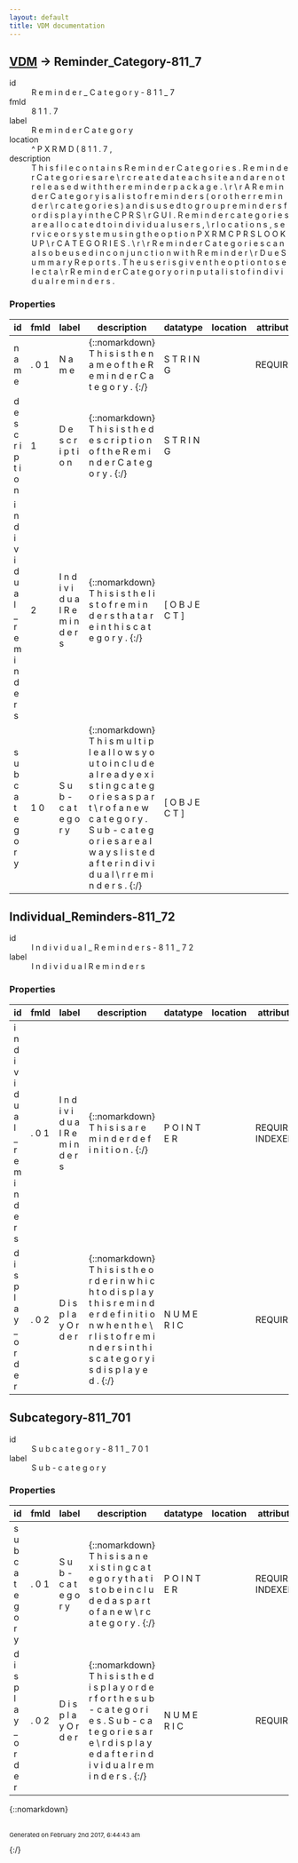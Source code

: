 ```yaml
---
layout: default
title: VDM documentation
---
```


## [VDM](TableOfContent.md) &#8594; Reminder_Category-811_7 

<dl>
<dt>id</dt><dd> R e m i n d e r _ C a t e g o r y - 8 1 1 _ 7 </dd>
<dt>fmId</dt><dd> 8 1 1 . 7 </dd>
<dt>label</dt><dd> R e m i n d e r   C a t e g o r y </dd>
<dt>location</dt><dd> ^ P X R M D ( 8 1 1 . 7 , </dd>
<dt>description</dt><dd>  T h i s   f i l e   c o n t a i n s   R e m i n d e r   C a t e g o r i e s .   R e m i n d e r   C a t e g o r i e s   a r e \ r c r e a t e d   a t   e a c h   s i t e   a n d   a r e   n o t   r e l e a s e d   w i t h   t h e   r e m i n d e r   p a c k a g e . \ r   \ r A   R e m i n d e r   C a t e g o r y   i s   a   l i s t   o f   r e m i n d e r s   ( o r   o t h e r   r e m i n d e r \ r c a t e g o r i e s )   a n d   i s   u s e d   t o   g r o u p   r e m i n d e r s   f o r   d i s p l a y   i n   t h e   C P R S \ r G U I .   R e m i n d e r   c a t e g o r i e s   a r e   a l l o c a t e d   t o   i n d i v i d u a l   u s e r s , \ r l o c a t i o n s ,   s e r v i c e   o r   s y s t e m   u s i n g   t h e   o p t i o n   P X R M   C P R S   L O O K U P \ r C A T E G O R I E S . \ r \ r R e m i n d e r   C a t e g o r i e s   c a n   a l s o   b e   u s e d   i n   c o n j u n c t i o n   w i t h   R e m i n d e r \ r D u e   S u m m a r y   R e p o r t s .   T h e   u s e r   i s   g i v e n   t h e   o p t i o n   t o   s e l e c t   a \ r R e m i n d e r   C a t e g o r y   o r   i n p u t   a   l i s t   o f   i n d i v i d u a l   r e m i n d e r s .  </dd>
</dl>

### Properties

| id | fmId | label | description | datatype | location | attributes | range | 
| --- | --- | --- | --- | --- | --- | --- | --- | 
|  n a m e  |  . 0 1  |  N a m e  | {::nomarkdown}  T h i s   i s   t h e   n a m e   o f   t h e   R e m i n d e r   C a t e g o r y .  {:/} |  S T R I N G  |  | REQUIRED |  | 
|  d e s c r i p t i o n  |  1  |  D e s c r i p t i o n  | {::nomarkdown}  T h i s   i s   t h e   d e s c r i p t i o n   o f   t h e   R e m i n d e r   C a t e g o r y .  {:/} |  S T R I N G  |  |  |  | 
|  i n d i v i d u a l _ r e m i n d e r s  |  2  |  I n d i v i d u a l   R e m i n d e r s  | {::nomarkdown}  T h i s   i s   t h e   l i s t   o f   r e m i n d e r s   t h a t   a r e   i n   t h i s   c a t e g o r y .  {:/} |  [ O B J E C T ]  |  |  | [Individual_Reminders-811_72](#Individual_Reminders-811_72)  | 
|  s u b c a t e g o r y  |  1 0  |  S u b - c a t e g o r y  | {::nomarkdown}  T h i s   m u l t i p l e   a l l o w s   y o u   t o   i n c l u d e   a l r e a d y   e x i s t i n g   c a t e g o r i e s   a s   p a r t \ r o f   a   n e w   c a t e g o r y .   S u b - c a t e g o r i e s   a r e   a l w a y s   l i s t e d   a f t e r   i n d i v i d u a l \ r r e m i n d e r s .  {:/} |  [ O B J E C T ]  |  |  | [Subcategory-811_701](#Subcategory-811_701)  | 

## <a name="Individual_Reminders-811_72"></a>Individual_Reminders-811_72 

<dl>
<dt>id</dt><dd> I n d i v i d u a l _ R e m i n d e r s - 8 1 1 _ 7 2 </dd>
<dt>label</dt><dd> I n d i v i d u a l   R e m i n d e r s </dd>
</dl>

### Properties

| id | fmId | label | description | datatype | location | attributes | range | 
| --- | --- | --- | --- | --- | --- | --- | --- | 
|  i n d i v i d u a l _ r e m i n d e r s  |  . 0 1  |  I n d i v i d u a l   R e m i n d e r s  | {::nomarkdown}  T h i s   i s   a   r e m i n d e r   d e f i n i t i o n .  {:/} |  P O I N T E R  |  | REQUIRED, INDEXED | Reminder_Definition-811_9 | 
|  d i s p l a y _ o r d e r  |  . 0 2  |  D i s p l a y   O r d e r  | {::nomarkdown}  T h i s   i s   t h e   o r d e r   i n   w h i c h   t o   d i s p l a y   t h i s   r e m i n d e r   d e f i n i t i o n   w h e n   t h e   \ r l i s t   o f   r e m i n d e r s   i n   t h i s   c a t e g o r y   i s   d i s p l a y e d .  {:/} |  N U M E R I C  |  | REQUIRED |  | 

## <a name="Subcategory-811_701"></a>Subcategory-811_701 

<dl>
<dt>id</dt><dd> S u b c a t e g o r y - 8 1 1 _ 7 0 1 </dd>
<dt>label</dt><dd> S u b - c a t e g o r y </dd>
</dl>

### Properties

| id | fmId | label | description | datatype | location | attributes | range | 
| --- | --- | --- | --- | --- | --- | --- | --- | 
|  s u b c a t e g o r y  |  . 0 1  |  S u b - c a t e g o r y  | {::nomarkdown}  T h i s   i s   a n   e x i s t i n g   c a t e g o r y   t h a t   i s   t o   b e   i n c l u d e d   a s   p a r t   o f   a   n e w \ r c a t e g o r y .  {:/} |  P O I N T E R  |  | REQUIRED, INDEXED | Reminder_Category-811_7 | 
|  d i s p l a y _ o r d e r  |  . 0 2  |  D i s p l a y   O r d e r  | {::nomarkdown}  T h i s   i s   t h e   d i s p l a y   o r d e r   f o r   t h e   s u b - c a t e g o r i e s .   S u b - c a t e g o r i e s   a r e \ r d i s p l a y e d   a f t e r   i n d i v i d u a l   r e m i n d e r s .  {:/} |  N U M E R I C  |  | REQUIRED |  | 

{::nomarkdown} <br/><br/><p style="font-size: 11px">Generated on February 2nd 2017, 6:44:43 am</p>{:/}